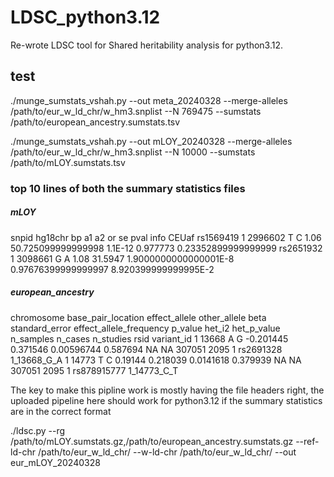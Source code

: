 # LDSC_python3.12
Re-wrote LDSC tool for Shared heritability analysis for python3.12.
## test

./munge_sumstats_vshah.py --out meta_20240328 --merge-alleles /path/to/eur_w_ld_chr/w_hm3.snplist --N 769475 --sumstats /path/to/european_ancestry.sumstats.tsv 

./munge_sumstats_vshah.py --out mLOY_20240328 --merge-alleles /path/to/eur_w_ld_chr/w_hm3.snplist --N 10000 --sumstats /path/to/mLOY.sumstats.tsv

### top 10 lines of both the summary statistics files

##### mLOY
snpid   hg18chr bp      a1      a2      or      se      pval    info    CEUaf
rs1569419       1       2996602 T       C       1.06    50.725099999999998      1.1E-12 0.977773        0.23352899999999999
rs2651932       1       3098661 G       A       1.08    31.5947 1.9000000000000001E-8   0.97676399999999997     8.920399999999995E-2
##### european_ancestry
chromosome      base_pair_location      effect_allele   other_allele    beta    standard_error  effect_allele_frequency p_value het_i2  het_p_value     n_samples       n_cases n_studies       rsid    variant_id
1       13668   A       G       -0.201445       0.371546        0.00596744      0.587694        NA      NA      307051  2095    1       rs2691328       1_13668_G_A
1       14773   T       C       0.19144 0.218039        0.0141618       0.379939        NA      NA      307051  2095    1       rs878915777     1_14773_C_T

The key to make this pipline work is mostly having the file headers right, the uploaded pipeline here should work for python3.12 if the summary statistics are in the correct format 

./ldsc.py --rg /path/to/mLOY.sumstats.gz,/path/to/european_ancestry.sumstats.gz --ref-ld-chr /path/to/eur_w_ld_chr/ --w-ld-chr /path/to/eur_w_ld_chr/ --out eur_mLOY_20240328
